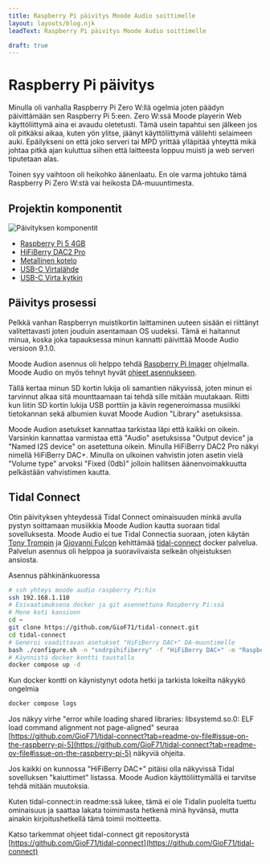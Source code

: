 ```yaml
---
title: Raspberry Pi päivitys Moode Audio soittimelle
layout: layouts/blog.njk
leadText: Raspberry Pi päivitys Moode Audio soittimelle

draft: true
---
```


# Raspberry Pi päivitys

Minulla oli vanhalla Raspberry Pi Zero W:llä ogelmia joten päädyn päivittämään sen Raspberry Pi 5:een. Zero W:ssä Moode
playerin Web käyttöliittymä aina ei avaudu oletetusti. Tämä usein tapahtui sen jälkeen jos oli pitkäksi aikaa, kuten yön
ylitse, jäänyt käyttöliittymä välilehti selaimeen auki. Epäilykseni on että joko serveri tai MPD yrittää ylläpitää
yhteyttä mikä johtaa pitkä ajan kuluttua siihen että laitteesta loppuu muisti ja web serveri tiputetaan alas.

Toinen syy vaihtoon oli heikohko äänenlaatu. En ole varma johtuko tämä Raspberry Pi Zero W:stä vai heikosta
DA-muuuntimesta.

## Projektin komponentit

![Päivityksen komponentit](../img/hifiberry_komponentit_raspberrypi5.jpeg)

- [Raspberry Pi 5 4GB](https://www.raspberrypi.com/products/raspberry-pi-5/)
- [HiFiBerry DAC2 Pro](https://www.hifiberry.com/shop/boards/hifiberry-dac2-pro/)
- [Metallinen kotelo](https://www.hifiberry.com/shop/cases/dealing-with-blocked-p5-holes-6/)
- [USB-C Virtalähde](https://www.hifiberry.com/shop/accessories/raspberry-pi4-power-supply-5v-3a/)
- [USB-C Virta kytkin](https://www.hifiberry.com/shop/accessories/usbc-power-switch/)

## Päivitys prosessi

Pelkkä vanhan Raspberryn muistikortin laittaminen uuteen sisään ei riittänyt valitettavasti joten jouduin asentamaan OS
uudeksi. Tämä ei haitannut minua, koska joka tapauksessa minun kannatti päivittää Moode Audio versioon 9.1.0.

Moode Audion asennus oli helppo tehdä [Raspberry Pi Imager](https://www.raspberrypi.com/software/) ohjelmalla. Moode
Audio on myös tehnyt hyvät
[ohjeet asennukseen](https://github.com/moode-player/docs/blob/main/setup_guide.md#4-imager-tutorial).

Tällä kertaa minun SD kortin lukija oli samantien näkyvissä, joten minun ei tarvinnut alkaa sitä mounttaamaan tai tehdä
sille mitään muutakaan. Riitti kun liitin SD kortin lukija USB porttiin ja kävin regeneroimassa musiikki tietokannan
sekä albumien kuvat Moode Audion "Library" asetuksissa.

Moode Audion asetukset kannattaa tarkistaa läpi että kaikki on oikein. Varsinkin kannattaa varmistaa että "Audio"
asetuksissa "Output device" ja "Named I2S device" on asetettuna oikein. Minulla HiFiBerry DAC2 Pro näkyi nimellä
HiFiBerry DAC+. Minulla on ulkoinen vahvistin joten asetin vielä "Volume type" arvoksi "Fixed (0db)" jolloin hallitsen
äänenvoimakkuutta pelkästään vahvistimen kautta.

## Tidal Connect

Otin päivityksen yhteydessä Tidal Connect ominaisuuden minkä avulla pystyn soittamaan musiikkia Moode Audion kautta
suoraan tidal sovelluksesta. Moode Audio ei tue Tidal Connectia suoraan, joten käytän
[Tony Trompin](https://github.com/TonyTromp) ja [Giovanni Fulcon](https://github.com/GioF71) kehittämää
[tidal-connect](https://github.com/GioF71/tidal-connect) docker palvelua. Palvelun asennus oli helppoa ja suoraviivaista
selkeän ohjeistuksen ansiosta.

Asennus pähkinänkuoressa

```bash
# ssh yhteys moode audio raspberry Pi:hin
ssh 192.168.1.110 
# Esivaatimuksena docker ja git asennettuna Raspberry Pi:ssä
# Mene koti kansioon
cd ~
git clone https://github.com/GioF71/tidal-connect.git
cd tidal-connect
# Generoi vaadittavan asetukset "HiFiBerry DAC+" DA-muuntimelle
bash ./configure.sh -n "sndrpihifiberry" -f "HiFiBerry DAC+" -m "Raspberry Pi"
# Käynnistä docker kontti taustalla
docker compose up -d
```

Kun docker kontti on käynistynyt odota hetki ja tarkista lokeilta näkyykö ongelmia

```bash
docker compose logs
```

Jos näkyy virhe "error while loading shared libraries: libsystemd.so.0: ELF load command alignment not page-aligned"
seuraa
[https://github.com/GioF71/tidal-connect?tab=readme-ov-file#issue-on-the-raspberry-pi-5](https://github.com/GioF71/tidal-connect?tab=readme-ov-file#issue-on-the-raspberry-pi-5)
näkyviä ohjeita.

Jos kaikki on kunnossa "HiFiBerry DAC+" pitäisi olla näkyvissä Tidal sovelluksen "kaiuttimet" listassa. Moode Audion
käyttöliittymällä ei tarvitse tehdä mitään muutoksia.

Kuten tidal-connect:in readme:ssä lukee, tämä ei ole Tidalin puolelta tuettu ominaisuus ja saattaa lakata toimimasta
hetkenä minä hyvänsä, mutta ainakin kirjoitushetkellä tämä toimii moitteetta.

Katso tarkemmat ohjeet tidal-connect git repositorystä
[https://github.com/GioF71/tidal-connect](https://github.com/GioF71/tidal-connect)
